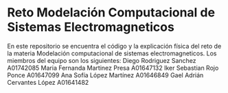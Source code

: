 # Reto Modelación Computacional de Sistemas Electromagneticos
En este repositorio se encuentra el código y la explicación física del reto de la materia Modelación computacional de sistemas electromagneticos.
Los miembros del equipo son los siguientes:
Diego Rodriguez Sanchez A01742085
Maria Fernanda Martinez Presa A01647132
Iker Sebastian Rojo Ponce A01647099
Ana Sofía López Martínez A01646849
Gael Adrián Cervantes López A01641482
